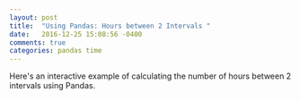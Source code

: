 ```yaml
---
layout: post
title:  "Using Pandas: Hours between 2 Intervals "
date:   2016-12-25 15:08:56 -0400 
comments: true
categories: pandas time
---
```


Here's an interactive example of calculating
the number of hours between 2 intervals using
Pandas.


<script src="//repl.it/embed/ExUg/8.js"></script>






